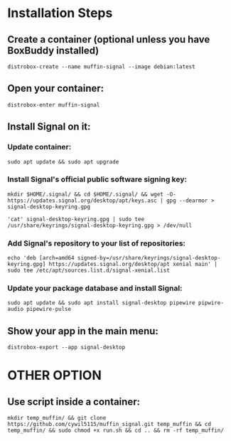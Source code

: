 # Installation Steps

## Create a container (optional unless you have BoxBuddy installed)

```
distrobox-create --name muffin-signal --image debian:latest
```

## Open your container:
```
distrobox-enter muffin-signal
```

## Install Signal on it:

### Update container:
```
sudo apt update && sudo apt upgrade
```
### Install Signal's official public software signing key:
```
mkdir $HOME/.signal/ && cd $HOME/.signal/ && wget -O- https://updates.signal.org/desktop/apt/keys.asc | gpg --dearmor > signal-desktop-keyring.gpg
```
```
'cat' signal-desktop-keyring.gpg | sudo tee /usr/share/keyrings/signal-desktop-keyring.gpg > /dev/null
```

### Add Signal's repository to your list of repositories:
```
echo 'deb [arch=amd64 signed-by=/usr/share/keyrings/signal-desktop-keyring.gpg] https://updates.signal.org/desktop/apt xenial main' | sudo tee /etc/apt/sources.list.d/signal-xenial.list
```
### Update your package database and install Signal:
```
sudo apt update && sudo apt install signal-desktop pipewire pipwire-audio pipewire-pulse
```
## Show your app in the main menu:
```
distrobox-export --app signal-desktop
```

# OTHER OPTION

## Use script inside a container:
```
mkdir temp_muffin/ && git clone https://github.com/cywil5115/muffin_signal.git temp_muffin && cd temp_muffin/ && sudo chmod +x run.sh && cd .. && rm -rf temp_muffin/

```
